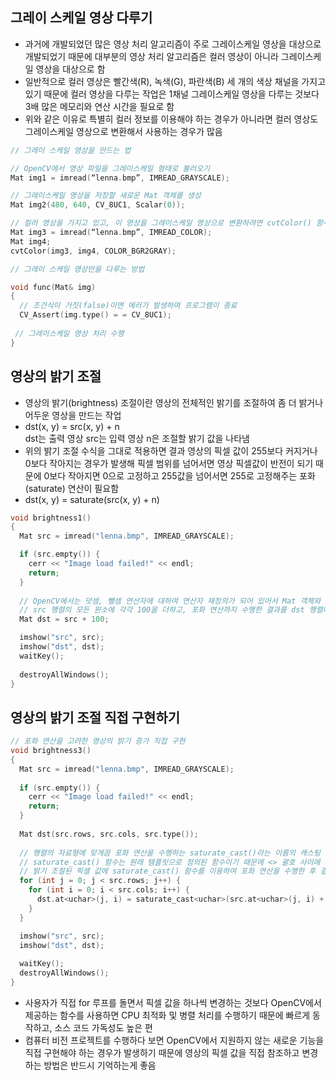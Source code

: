 ## 그레이 스케일 영상 다루기 
* 과거에 개발되었던 많은 영상 처리 알고리즘이 주로 그레이스케일 영상을 대상으로 개발되었기 때문에 대부분의 영상 처리 알고리즘은 컬러 영상이 아니라 그레이스케일 영상을 대상으로 함
* 일반적으로 컬러 영상은 빨간색(R), 녹색(G), 파란색(B) 세 개의 색상 채널을 가지고 있기 때문에 컬러 영상을 다루는 작업은 1채널 그레이스케일 영상을 다루는 것보다 3배 많은 메모리와 연산 시간을 필요로 함
* 위와 같은 이유로 특별히 컬러 정보를 이용해야 하는 경우가 아니라면 컬러 영상도 그레이스케일 영상으로 변환해서 사용하는 경우가 많음
```cpp
// 그레이 스케일 영상을 만드는 법

// OpenCV에서 영상 파일을 그레이스케일 형태로 불러오기
Mat img1 = imread(“lenna.bmp”, IMREAD_GRAYSCALE);

// 그레이스케일 영상을 저장할 새로운 Mat 객체를 생성
Mat img2(480, 640, CV_8UC1, Scalar(0));

// 컬러 영상을 가지고 있고, 이 영상을 그레이스케일 영상으로 변환하려면 cvtColor() 함수를 사용
Mat img3 = imread(“lenna.bmp”, IMREAD_COLOR);
Mat img4;
cvtColor(img3, img4, COLOR_BGR2GRAY);

```
```cpp
// 그레이 스케일 영상만을 다루는 방법

void func(Mat& img)
{
  // 조건식이 거짓(false)이면 에러가 발생하며 프로그램이 종료
  CV_Assert(img.type() = = CV_8UC1);
 
 // 그레이스케일 영상 처리 수행
}
```

## 영상의 밝기 조절 
* 영상의 밝기(brightness) 조절이란 영상의 전체적인 밝기를 조절하여 좀 더 밝거나 어두운 영상을 만드는 작업
* dst(x, y) = src(x, y) + n <br/> dst는 출력 영상 src는 입력 영상 n은 조절할 밝기 값을 나타냄 
* 위의 밝기 조절 수식을 그대로 적용하면 결과 영상의 픽셀 값이 255보다 커지거나 0보다 작아지는 경우가 발생해 픽셀 범위를 넘어서면 영상 픽셀값이 반전이 되기 때문에 0보다 작아지면 0으로 고정하고 255값을 넘어서면 255로 고정해주는 포화(saturate) 연산이 필요함
* dst(x, y) = saturate(src(x, y) + n) 
```cpp
void brightness1()
{
  Mat src = imread("lenna.bmp", IMREAD_GRAYSCALE);

  if (src.empty()) {
    cerr << "Image load failed!" << endl;
    return;
  }
  
  // OpenCV에서는 덧셈, 뺄셈 연산자에 대하여 연산자 재정의가 되어 있어서 Mat 객체와 C/C++ 기본 자료형과의 덧셈 및 뺄셈 연산이 가능
  // src 행렬의 모든 원소에 각각 100을 더하고, 포화 연산까지 수행한 결과를 dst 행렬에 저장
  Mat dst = src + 100;

  imshow("src", src);
  imshow("dst", dst);
  waitKey();
  
  destroyAllWindows();
}

```

## 영상의 밝기 조절 직접 구현하기
```cpp
// 포화 연산을 고려한 영상의 밝기 증가 직접 구현
void brightness3()
{
  Mat src = imread("lenna.bmp", IMREAD_GRAYSCALE);
 
  if (src.empty()) {
    cerr << "Image load failed!" << endl;
    return;
  }
  
  Mat dst(src.rows, src.cols, src.type());
  
  // 행렬의 자료형에 맞게끔 포화 연산을 수행하는 saturate_cast()라는 이름의 캐스팅 함수를 지원
  // saturate_cast() 함수는 원래 템플릿으로 정의된 함수이기 때문에 <> 괄호 사이에 사용하는 자료형을 명시
  // 밝기 조절된 픽셀 값에 saturate_cast() 함수를 이용하여 포화 연산을 수행한 후 결과 영상 픽셀 값으로 설정
  for (int j = 0; j < src.rows; j++) {
    for (int i = 0; i < src.cols; i++) {
      dst.at<uchar>(j, i) = saturate_cast<uchar>(src.at<uchar>(j, i) + 100);
    }
  }

  imshow("src", src);
  imshow("dst", dst);
  
  waitKey();
  destroyAllWindows();
}
```
* 사용자가 직접 for 루프를 돌면서 픽셀 값을 하나씩 변경하는 것보다 OpenCV에서 제공하는 함수를 사용하면 CPU 최적화 및 병렬 처리를 수행하기 때문에 빠르게 동작하고, 소스 코드 가독성도 높은 편
* 컴퓨터 비전 프로젝트를 수행하다 보면 OpenCV에서 지원하지 않는 새로운 기능을 직접 구현해야 하는 경우가 발생하기 때문에 영상의 픽셀 값을 직접 참조하고 변경하는 방법은 반드시 기억하는게 좋음
